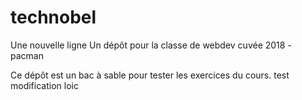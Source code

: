# technobel
Une nouvelle ligne
Un dépôt pour la classe de webdev
cuvée 2018 - pacman

Ce dépôt est un bac à sable pour tester les exercices du cours.
test 
modification loic	